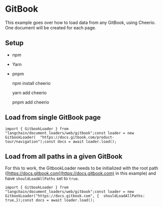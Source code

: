GitBook
=======

This example goes over how to load data from any GitBook, using Cheerio. One document will be created for each page.

Setup[​](#setup "Direct link to Setup")
---------------------------------------

*   npm
*   Yarn
*   pnpm

    npm install cheerio

    yarn add cheerio

    pnpm add cheerio

Load from single GitBook page[​](#load-from-single-gitbook-page "Direct link to Load from single GitBook page")
---------------------------------------------------------------------------------------------------------------

    import { GitbookLoader } from "langchain/document_loaders/web/gitbook";const loader = new GitbookLoader(  "https://docs.gitbook.com/product-tour/navigation");const docs = await loader.load();

Load from all paths in a given GitBook[​](#load-from-all-paths-in-a-given-gitbook "Direct link to Load from all paths in a given GitBook")
------------------------------------------------------------------------------------------------------------------------------------------

For this to work, the GitbookLoader needs to be initialized with the root path ([https://docs.gitbook.com](https://docs.gitbook.com) in this example) and have `shouldLoadAllPaths` set to `true`.

    import { GitbookLoader } from "langchain/document_loaders/web/gitbook";const loader = new GitbookLoader("https://docs.gitbook.com", {  shouldLoadAllPaths: true,});const docs = await loader.load();